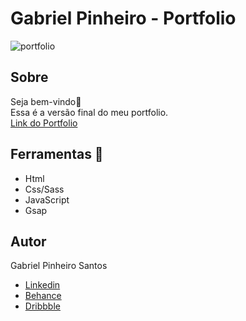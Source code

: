 # Gabriel Pinheiro - Portfolio
![portfolio](https://github.com/gabrielPinheiro4/primeiro-portfolio/assets/93086385/fc580bdb-f41a-4057-b1c2-dcadb4e8168e)

## Sobre
Seja bem-vindo👋
<br>
Essa é a versão final do meu portfolio.
<br>
[Link do Portfolio](https://gabpinheiro.com/](https://gabrielpinheiro4.github.io/primeiro-portfolio/))

## Ferramentas 🔨
- Html
- Css/Sass
- JavaScript
- Gsap


## Autor
Gabriel Pinheiro Santos
- [Linkedin](https://www.linkedin.com/in/gabriel-pinheiro-santos-569917271/)
- [Behance](https://www.behance.net/gabrielpinheiro55)
- [Dribbble](https://dribbble.com/Gabriel_Pinheiro)
